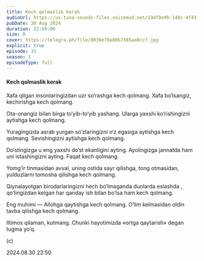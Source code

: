 ```yaml
---
title: Kech qolmaslik kerak
audioUrl: https://us-tuna-sounds-files.voicemod.net/19df8e9b-140c-4f43-8c0e-09c162821765-1658350707858.mp3
pubDate: 30 Aug 2024
duration: 22:50:00
size: 0
cover: https://telegra.ph/file/8030e78a88b7385aa0ccf.jpg
explicit: true
episode: 31
season: 1
episodeType: full
---
```

#### Kech qolmaslik kerak



Xafa qilgan insonlaringizdan uzr so‘rashga kech qolmang. Xafa bo‘lsangiz, kechirishga kech qolmang.

Ota-onangiz bilan birga to‘yib-to‘yib yashang. Ularga yaxshi ko‘rishingizni aytishga kech qolmang.

Yuragingizda asrab yurgan so‘zlaringizni o‘z egasiga aytishga kech qolmang. Sevishingizni aytishga kech qolmang.

Do‘stingizga u eng yaxshi do‘st ekanligini ayting. Ayolingizga jannatda ham uni istashingizni ayting. Faqat kech qolmang.

Yomg‘ir tinmasidan avval, uning ostida sayr qilishga, tong otmasidan, yulduzlarni tomosha qilishga kech qolmang.

Qiynalayotgan birodarlaringizni hech bo’lmaganda duolarda eslashda , qo’lingizdan kelgan har qanday ish bilan bo’lsa ham kech qolmang.

Eng muhimi — Allohga qaytishga kech qolmang. O‘lim kelmasidan oldin tavba qilishga kech qolmang.

Iltimos qilaman, kutmang. Chunki hayotimizda «ortga qaytarish» degan tugma yo‘q.



(c)

2024.08.30 22:50